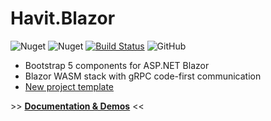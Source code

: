 ﻿# Havit.Blazor

![Nuget](https://img.shields.io/nuget/v/Havit.Blazor.Components.Web.Bootstrap)
![Nuget](https://img.shields.io/nuget/dt/Havit.Blazor.Components.Web.Bootstrap)
[![Build Status](https://dev.azure.com/havit/DEV/_apis/build/status/002.HFW-HavitBlazor?branchName=master)](https://dev.azure.com/havit/DEV/_build/latest?definitionId=318&branchName=master)
![GitHub](https://img.shields.io/github/license/havit/Havit.Blazor)

* Bootstrap 5 components for ASP.NET Blazor
* Blazor WASM stack with gRPC code-first communication
* [New project template](https://github.com/havit/NewProjectTemplate-Blazor)

&gt;&gt; **[Documentation & Demos](https://havit.blazor.cz)** &lt;&lt;

